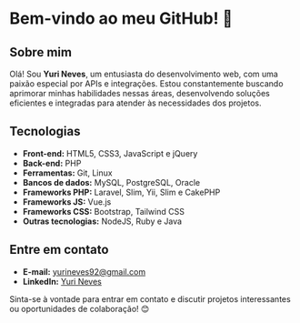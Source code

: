 # Bem-vindo ao meu GitHub! 👋

## Sobre mim
Olá! Sou **Yuri Neves**, um entusiasta do desenvolvimento web, com uma paixão especial por APIs e integrações. Estou constantemente buscando aprimorar minhas habilidades nessas áreas, desenvolvendo soluções eficientes e integradas para atender às necessidades dos projetos.

## Tecnologias
- **Front-end:** HTML5, CSS3, JavaScript e jQuery
- **Back-end:** PHP
- **Ferramentas:** Git, Linux
- **Bancos de dados:** MySQL, PostgreSQL, Oracle
- **Frameworks PHP:** Laravel, Slim, Yii, Slim e CakePHP
- **Frameworks JS:** Vue.js
- **Frameworks CSS:** Bootstrap, Tailwind CSS
- **Outras tecnologias:** NodeJS, Ruby e Java

## Entre em contato
- **E-mail:** [yurineves92@gmail.com](mailto:yurineves92@gmail.com)
- **LinkedIn:** [Yuri Neves](https://www.linkedin.com/in/yuri-neves-555b44aa/)

Sinta-se à vontade para entrar em contato e discutir projetos interessantes ou oportunidades de colaboração! 😊
